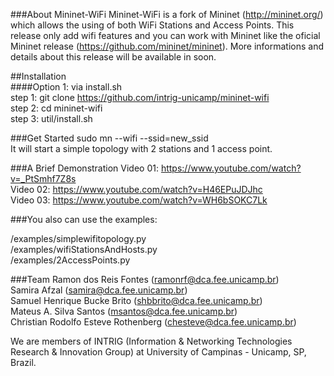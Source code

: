 ###About Mininet-WiFi
Mininet-WiFi is a fork of Mininet (http://mininet.org/) which allows the using of both WiFi Stations and Access Points. This release only add wifi features and you can work with Mininet like the oficial Mininet release (https://github.com/mininet/mininet). More informations and details about this release will be available in soon.        

##Installation  
####Option 1: via install.sh  
step 1: git clone https://github.com/intrig-unicamp/mininet-wifi  
step 2: cd mininet-wifi  
step 3: util/install.sh      
  
###Get Started
sudo mn --wifi --ssid=new_ssid  
It will start a simple topology with 2 stations and 1 access point. 

###A Brief Demonstration
Video 01: https://www.youtube.com/watch?v=_PtSmhf7Z8s  
Video 02: https://www.youtube.com/watch?v=H46EPuJDJhc  
Video 03: https://www.youtube.com/watch?v=WH6bSOKC7Lk  
  
###You also can use the examples:   

/examples/simplewifitopology.py  
/examples/wifiStationsAndHosts.py  
/examples/2AccessPoints.py  

###Team
Ramon dos Reis Fontes (ramonrf@dca.fee.unicamp.br)  
Samira Afzal (samira@dca.fee.unicamp.br)  
Samuel Henrique Bucke Brito (shbbrito@dca.fee.unicamp.br)  
Mateus A. Silva Santos (msantos@dca.fee.unicamp.br)  
Christian Rodolfo Esteve Rothenberg (chesteve@dca.fee.unicamp.br)  

We are members of INTRIG (Information & Networking Technologies Research & Innovation Group) at University of Campinas - Unicamp, SP, Brazil.


